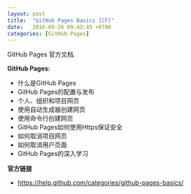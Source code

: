 ```yaml
---
layout: post
title:  "GitHub Pages Basics [CF]"
date:   2016-09-26 09:43:45 +0700
categories: [GitHub Pages]
---
```


GitHub Pages 官方文档.

**GitHub Pages:**

* 什么是GitHub Pages 
* GitHub Pages的配置与发布
* 个人、组织和项目网页
* 使用自动生成器创建网页
* 使用命令行创建网页
* GitHub Pages如何使用Https保证安全
* 如何取消项目网页
* 如何取消用户页面
* GitHub Pages的深入学习

**官方链接**

* https://help.github.com/categories/github-pages-basics/


